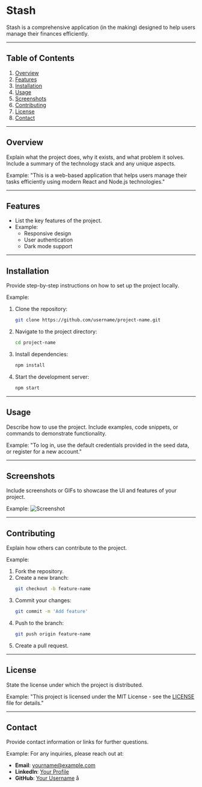 # Stash

Stash is a comprehensive application (in the making) designed to help users manage their finances efficiently.

---

## Table of Contents

1. [Overview](#overview)
2. [Features](#features)
3. [Installation](#installation)
4. [Usage](#usage)
5. [Screenshots](#screenshots)
6. [Contributing](#contributing)
7. [License](#license)
8. [Contact](#contact)

---

## Overview

Explain what the project does, why it exists, and what problem it solves. Include a summary of the technology stack and any unique aspects.

Example:
"This is a web-based application that helps users manage their tasks efficiently using modern React and Node.js technologies."

---

## Features

- List the key features of the project.
- Example:
  - Responsive design
  - User authentication
  - Dark mode support

---

## Installation

Provide step-by-step instructions on how to set up the project locally.

Example:

1. Clone the repository:
   ```bash
   git clone https://github.com/username/project-name.git
   ```
2. Navigate to the project directory:
   ```bash
   cd project-name
   ```
3. Install dependencies:
   ```bash
   npm install
   ```
4. Start the development server:
   ```bash
   npm start
   ```

---

## Usage

Describe how to use the project. Include examples, code snippets, or commands to demonstrate functionality.

Example:
"To log in, use the default credentials provided in the seed data, or register for a new account."

---

## Screenshots

Include screenshots or GIFs to showcase the UI and features of your project.

Example:
![Screenshot](path/to/screenshot.png)

---

## Contributing

Explain how others can contribute to the project.

Example:

1. Fork the repository.
2. Create a new branch:
   ```bash
   git checkout -b feature-name
   ```
3. Commit your changes:
   ```bash
   git commit -m 'Add feature'
   ```
4. Push to the branch:
   ```bash
   git push origin feature-name
   ```
5. Create a pull request.

---

## License

State the license under which the project is distributed.

Example:
"This project is licensed under the MIT License - see the [LICENSE](LICENSE) file for details."

---

## Contact

Provide contact information or links for further questions.

Example:
For any inquiries, please reach out at:

- **Email**: yourname@example.com
- **LinkedIn**: [Your Profile](https://linkedin.com/in/yourprofile)
- **GitHub**: [Your Username](https://github.com/yourusername)
  å
